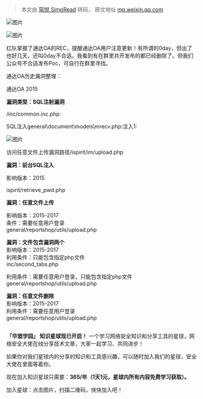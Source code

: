 > 本文由 [简悦 SimpRead](http://ksria.com/simpread/) 转码， 原文地址 [mp.weixin.qq.com](https://mp.weixin.qq.com/s?__biz=MzAxMjE3ODU3MQ==&mid=2650477052&idx=2&sn=1734682ea37783cecd5decb52af71079&chksm=83ba7418b4cdfd0ea5a77e84697bc38a581189031ab0613b75dca63bdd85763fcb35245344ba&mpshare=1&scene=1&srcid=0819aYRtGnTYhO6aL3nuq3Pi&sharer_sharetime=1597810639188&sharer_shareid=c051b65ce1b8b68c6869c6345bc45da1&key=10b5f81a683662234382cfa682c4367a7fb9e5a12008ee8a9b3928eff6d42d53eb183bcefa079b844bfa6849429e99fbfe6dd3f2c5c42be4a79c1957ad44a21c123acd3ff449b072aace41b8bc6067117072f151b7d07e81f3d3f0326393cf252486d5f94ff49822f5cff5ba6e0c0ffdef5e21156d2887d4a1bb36384b244c22&ascene=1&uin=ODk4MDE0MDEy&devicetype=Windows+10+x64&version=62090529&lang=zh_CN&exportkey=AVeyDEIXF5fIEJ9zEx2YjX8%3D&pass_ticket=QUkfifECucyiVv936NsxrIyhEw4S9KLasENoEVN%2F4Ro1xFkFjyg9q88s%2FDI4p7kZ)

![图片](https://mmbiz.qpic.cn/mmbiz_gif/3xxicXNlTXLicoXI3DQHCVPD0eHuzTPichibaSwnnBEQzhV6tSIkG6wmy6S0D2NkFRnhBARHvGj9oDF2dBt60KNh6A/640?wx_fmt=gif&tp=webp&wxfrom=5&wx_lazy=1)

![图片](https://mmbiz.qpic.cn/mmbiz_png/YWib8MBGhMBuIBSUxZUzU0MGcojTgqZEugCSLVcmLqRVkuUalSFT52dIdpKnyeB9Vsw5DfI8libuN1nDzXomLSicw/640?wx_fmt=png&tp=webp&wxfrom=5&wx_lazy=1&wx_co=1)

  

红队掌握了通达OA的REC，提醒通达OA用户注意更新！有所谓的0day，但出了也好几天，还叫0day不合适。我看到有在群里共开发布的都已经删除了。但我们公众号不合适发布Poc，可自行在群里寻找。

  

通达OA历史漏洞整理：  

通达OA 2015

**漏洞类型：SQL注射漏洞**

/inc/common.inc.php:

SQL注入general\document\models\mrecv.php:注入1:

![图片](https://mmbiz.qpic.cn/mmbiz_png/YWib8MBGhMBuIBSUxZUzU0MGcojTgqZEuB0Mh31ljlGJynbwwGTTBzicPynQv7L8uSJ6Ribibe9sXG2fNxrvxKM3Fw/640?wx_fmt=png&tp=webp&wxfrom=5&wx_lazy=1&wx_co=1)

访问任意文件上传漏洞路径/ispirit/im/upload.php  
  

**漏洞：前台SQL注入**  

影响版本：2015

ispirit/retrieve_pwd.php

  

**漏洞：任意文件上传**

影响版本：2015-2017  
条件：需要任意用户登录  
general/reportshop/utils/upload.php

  

  
**漏洞：文件包含漏洞两个**  
影响版本：2015-2017  
利用条件：只能包含指定php文件  
inc/second_tabs.php  
  
利用条件：需要任意用户登录，只能包含指定php文件  
general/reportshop/utils/upload.php  
  
**漏洞：任意文件删除**  
影响版本：2015-2017  
利用条件：需要任意用户登录  
general/reportshop/utils/upload.php

![](data:image/gif;base64,iVBORw0KGgoAAAANSUhEUgAAAAEAAAABCAYAAAAfFcSJAAAADUlEQVQImWNgYGBgAAAABQABh6FO1AAAAABJRU5ErkJggg== "微信公众号文章素材之分割线大全")

  

**![](data:image/gif;base64,iVBORw0KGgoAAAANSUhEUgAAAAEAAAABCAYAAAAfFcSJAAAADUlEQVQImWNgYGBgAAAABQABh6FO1AAAAABJRU5ErkJggg==)「华盟学园」 知识星球现已开启！** 一个学习网络安全知识和分享工具的星球，网络安全大佬在线分享技术文章，大家一起学习、共同进步！

  

如果你对我们星球内的分享的知识和工具感兴趣，可以随时加入我们的星球，安全大佬在里面等着你。

  

现在加入知识星球只需要：**365/年（1天1元，星球内所有内容免费学习获取）。**

  

加入星球：点击图片，扫描二维码，快快加入吧！

  

![](data:image/gif;base64,iVBORw0KGgoAAAANSUhEUgAAAAEAAAABCAYAAAAfFcSJAAAADUlEQVQImWNgYGBgAAAABQABh6FO1AAAAABJRU5ErkJggg==)

![](data:image/gif;base64,iVBORw0KGgoAAAANSUhEUgAAAAEAAAABCAYAAAAfFcSJAAAADUlEQVQImWNgYGBgAAAABQABh6FO1AAAAABJRU5ErkJggg==)

![](data:image/gif;base64,iVBORw0KGgoAAAANSUhEUgAAAAEAAAABCAYAAAAfFcSJAAAADUlEQVQImWNgYGBgAAAABQABh6FO1AAAAABJRU5ErkJggg==)